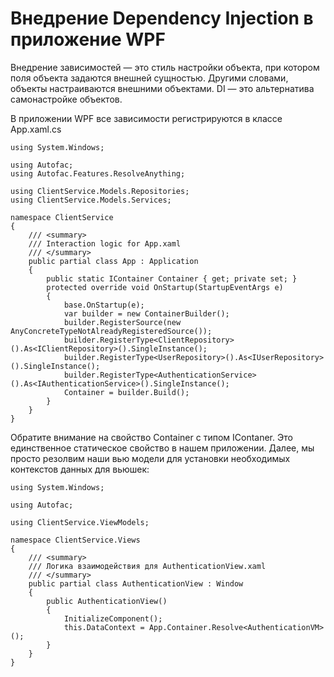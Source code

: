 # Внедрение Dependency Injection в приложение WPF

Внедрение зависимостей — это стиль настройки объекта, при котором поля объекта задаются внешней сущностью. Другими словами, объекты настраиваются внешними объектами. DI — это альтернатива самонастройке объектов. 

В приложении WPF все зависимости регистрируются в классе App.xaml.cs

```
using System.Windows;

using Autofac;
using Autofac.Features.ResolveAnything;

using ClientService.Models.Repositories;
using ClientService.Models.Services;

namespace ClientService
{
    /// <summary>
    /// Interaction logic for App.xaml
    /// </summary>
    public partial class App : Application
    {
        public static IContainer Container { get; private set; }
        protected override void OnStartup(StartupEventArgs e)
        {
            base.OnStartup(e);
            var builder = new ContainerBuilder();
            builder.RegisterSource(new AnyConcreteTypeNotAlreadyRegisteredSource());
            builder.RegisterType<ClientRepository>().As<IClientRepository>().SingleInstance();
            builder.RegisterType<UserRepository>().As<IUserRepository>().SingleInstance();
            builder.RegisterType<AuthenticationService>().As<IAuthenticationService>().SingleInstance();
            Container = builder.Build();
        }
    }
}
```

Обратите внимание на свойство Container с типом IContaner. Это единственное статическое свойство в нашем приложении. 
Далее, мы просто резолвим наши вью модели для установки необходимых контекстов данных для вьюшек:
```
using System.Windows;

using Autofac;

using ClientService.ViewModels;

namespace ClientService.Views
{
    /// <summary>
    /// Логика взаимодействия для AuthenticationView.xaml
    /// </summary>
    public partial class AuthenticationView : Window
    {
        public AuthenticationView()
        {
            InitializeComponent();
            this.DataContext = App.Container.Resolve<AuthenticationVM>();
        }
    }
}
```